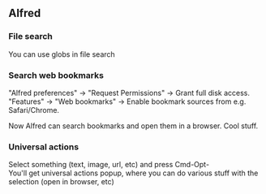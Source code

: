 ## Alfred

### File search
You can use globs in file search

### Search web bookmarks

"Alfred preferences" -> "Request Permissions" -> Grant full disk access.
"Features" -> "Web bookmarks" -> Enable bookmark sources from e.g. Safari/Chrome.

Now Alfred can search bookmarks and open them in a browser. Cool stuff.


### Universal actions
Select something (text, image, url, etc) and press Cmd-Opt-\
You'll get universal actions popup, where you can do various stuff with the 
selection (open in browser, etc)